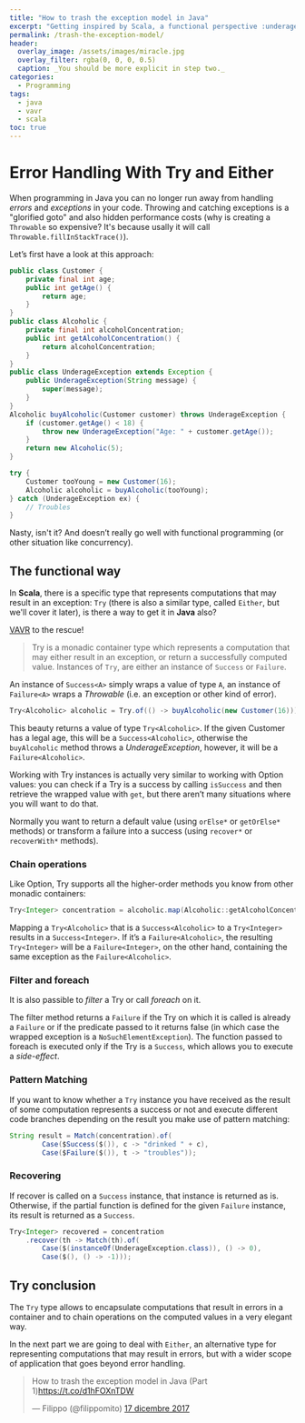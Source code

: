 ```yaml
---
title: "How to trash the exception model in Java"
excerpt: "Getting inspired by Scala, a functional perspective :underage:"
permalink: /trash-the-exception-model/
header:
  overlay_image: /assets/images/miracle.jpg
  overlay_filter: rgba(0, 0, 0, 0.5)
  caption: _You should be more explicit in step two._
categories:
  - Programming
tags:
  - java
  - vavr
  - scala
toc: true
---
```


# Error Handling With Try and Either

When programming in Java you can no longer run away from handling _errors_ and _exceptions_ in your code. Throwing and catching exceptions is a "glorified goto" and also hidden performance costs (why is creating a `Throwable` so expensive? It's because usally it will call `Throwable.fillInStackTrace()`).

Let’s first have a look at this approach:

```java
public class Customer {
    private final int age;
    public int getAge() {
        return age;
    }
}
public class Alcoholic {
    private final int alcoholConcentration;
    public int getAlcoholConcentration() {
        return alcoholConcentration;
    }
}
public class UnderageException extends Exception {
    public UnderageException(String message) {
        super(message);
    }
}
Alcoholic buyAlcoholic(Customer customer) throws UnderageException {
    if (customer.getAge() < 18) {
        throw new UnderageException("Age: " + customer.getAge());
    }
    return new Alcoholic(5);
}

try {
    Customer tooYoung = new Customer(16);
    Alcoholic alcoholic = buyAlcoholic(tooYoung);
} catch (UnderageException ex) {
    // Troubles
}
```

Nasty, isn't it? And doesn’t really go well with functional programming (or other situation like concurrency).

## The functional way

In **Scala**, there is a specific type that represents computations that may result in an exception: `Try` (there is also a similar type, called `Either`, but we'll cover it later), is there a way to get it in **Java** also?

[VAVR](http://www.vavr.io/vavr-docs/#_try) to the rescue!

> Try is a monadic container type which represents a computation that may either result in an exception, or return a successfully computed value. Instances of `Try`, are either an instance of `Success` or `Failure`.

An instance of `Success<A>` simply wraps a value of type `A`, an instance of `Failure<A>` wraps a _Throwable_ (i.e. an exception or other kind of error).

```java
Try<Alcoholic> alcoholic = Try.of(() -> buyAlcoholic(new Customer(16)));
```

This beauty returns a value of type `Try<Alcoholic>`. If the given Customer has a legal age, this will be a `Success<Alcoholic>`, otherwise the `buyAlcoholic` method throws a _UnderageException_, however, it will be a `Failure<Alcoholic>`.

Working with Try instances is actually very similar to working with Option values: you can check if a Try is a success by calling `isSuccess` and then retrieve the wrapped value with `get`, but there aren’t many situations where you will want to do that.

Normally you want to return a default value (using `orElse*` or `getOrElse*` methods) or transform a failure into a success (using `recover*` or `recoverWith*` methods).

### Chain operations

Like Option, Try supports all the higher-order methods you know from other monadic containers:

```java
Try<Integer> concentration = alcoholic.map(Alcoholic::getAlcoholConcentration);
```

Mapping a `Try<Alcoholic>` that is a `Success<Alcoholic>` to a `Try<Integer>` results in a `Success<Integer>`. If it’s a `Failure<Alcoholic>`, the resulting `Try<Integer>` will be a `Failure<Integer>`, on the other hand, containing the same exception as the `Failure<Alcoholic>`.

### Filter and foreach

It is also passible to _filter_ a Try or call _foreach_ on it.

The filter method returns a `Failure` if the Try on which it is called is already a `Failure` or if the predicate passed to it returns false (in which case the wrapped exception is a `NoSuchElementException`).
The function passed to foreach is executed only if the Try is a `Success`, which allows you to execute a _side-effect_.

### Pattern Matching

If you want to know whether a `Try` instance you have received as the result of some computation represents a success or not and execute different code branches depending on the result you make use of pattern matching:

```java
String result = Match(concentration).of(
        Case($Success($()), c -> "drinked " + c),
        Case($Failure($()), t -> "troubles"));
```

### Recovering

If recover is called on a `Success` instance, that instance is returned as is. Otherwise, if the partial function is defined for the given `Failure` instance, its result is returned as a `Success`.

```java
Try<Integer> recovered = concentration
    .recover(th -> Match(th).of(
        Case($(instanceOf(UnderageException.class)), () -> 0),
        Case($(), () -> -1)));
```

## Try conclusion

The `Try` type allows to encapsulate computations that result in errors in a container and to chain operations on the computed values in a very elegant way.

In the next part we are going to deal with `Either`, an alternative type for representing computations that may result in errors, but with a wider scope of application that goes beyond error handling.

<blockquote class="twitter-tweet" data-lang="it"><p lang="en" dir="ltr">How to trash the exception model in Java (Part 1)<a href="https://t.co/d1hFOXnTDW">https://t.co/d1hFOXnTDW</a></p>&mdash; Filippo (@filippomito) <a href="https://twitter.com/filippomito/status/942533003112341504?ref_src=twsrc%5Etfw">17 dicembre 2017</a></blockquote>
<script async src="https://platform.twitter.com/widgets.js" charset="utf-8"></script>
